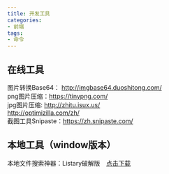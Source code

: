 ```yaml
---
title: 开发工具
categories:
- 前端
tags:
- 命令
---
```

## 在线工具
图片转换Base64： http://imgbase64.duoshitong.com/   
png图片压缩：https://tinypng.com/  
jpg图片压缩: http://zhitu.isux.us/  
http://optimizilla.com/zh/  
截图工具Snipaste：https://zh.snipaste.com/

## 本地工具（window版本）
本地文件搜索神器：Listary破解版&ensp;&ensp;[点击下载](/download/Listary破解版.zip)
